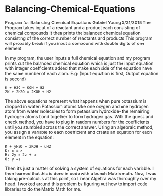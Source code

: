 # Balancing-Chemical-Equations
Program for Balancing Chemical Equations
Gabriel Young
5/31/2018
The Program takes input of a reactant and a product each consisting of chemical compounds
It then prints the balanced chemical equation consisting of the correct number of reactants and products
This program will probably break if you input a compound with double digits of one element

In my program, the user inputs a full chemical equation and my program prints out the balanced chemical equation which is just the input equation with integer coefficients added that make each side of the equation have the same number of each atom. E.g: (Input equation is first, Output equation is second)

 	K + H2O = KOH + H2
	2K + 2H2O = 2KOH + H2

The above equations represent what happens when pure potassium is dropped in water: Potassium atoms take one oxygen and one hydrogen atom from water molecules to form potassium hydroxide- the remaining hydrogen atoms bond together to form hydrogen gas.
With the guess and check method, you have to plug in random numbers for the coefficients until you stumbled across the correct answer. Using an algebraic method, you assign a variable to each coefficient and create an equation for each element in the equation:

	K + yH2O = zKOH + uH2
	K: x = z
	H: 2y = 2z + u
	O: y =z
	
Then it’s just a matter of solving a system of equations for each variable. I then learned that this is done in code with a bunch Matrix math. Now, I was taking pre-calculus at this point, so Linear Algebra was thoroughly over my head. I worked around this problem by figuring out how to import code libraries to do the Matrix Math for me.
